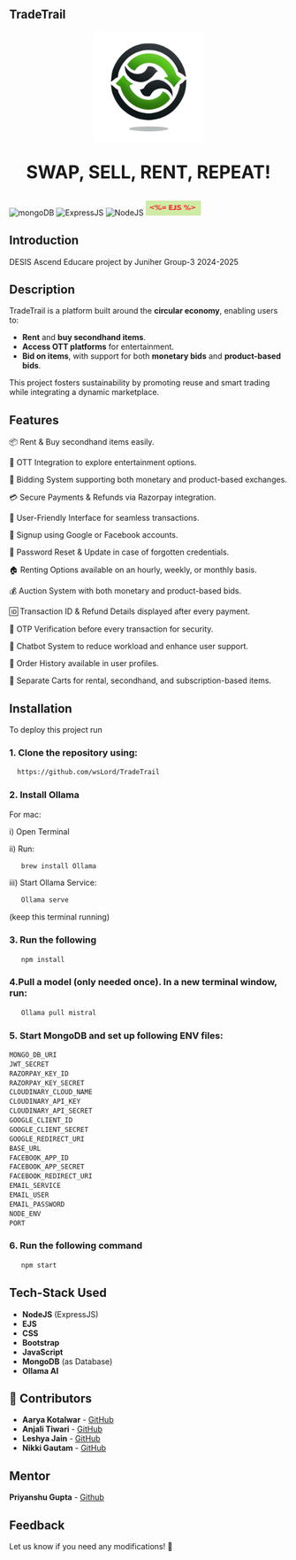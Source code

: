 ## TradeTrail

<p align="center">
    <img src="./assets/logo.png" alt="TradeTrail Image" style="width: 200px; height: auto;">
</p>

<p style="text-align: center; font-size: 32px; font-weight: bold;">
    SWAP, SELL, RENT, REPEAT!
</p>

![mongoDB](https://camo.githubusercontent.com/ec9b2bbaccf6915a29050ce24c10cd9b481b0c41b0bf5194add3e69f49a9be3c/68747470733a2f2f696d672e736869656c64732e696f2f62616467652f4d6f6e676f44422d2532333465613934622e7376673f7374796c653d666f722d7468652d6261646765266c6f676f3d6d6f6e676f6462266c6f676f436f6c6f723d7768697465) ![ExpressJS](https://camo.githubusercontent.com/e01b1cfdcc52e26519db194c2a7b4b93eafe7a614a0dab69cfe967864a8f1119/68747470733a2f2f696d672e736869656c64732e696f2f62616467652f657870726573732e6a732d2532333430346435392e7376673f7374796c653d666f722d7468652d6261646765266c6f676f3d65787072657373266c6f676f436f6c6f723d253233363144414642) ![NodeJS](https://camo.githubusercontent.com/8477a50d7210f0f3bf15fbe5b44809296b75f2101a2927818599d72c8ea72cef/68747470733a2f2f696d672e736869656c64732e696f2f62616467652f6e6f64652e6a732d3644413535463f7374796c653d666f722d7468652d6261646765266c6f676f3d6e6f64652e6a73266c6f676f436f6c6f723d7768697465) <img src="./assets/ejs.png" alt="EJS" width="100" height="27">
</button>
</a>

## Introduction

DESIS Ascend Educare project by Juniher Group-3 2024-2025

## Description

TradeTrail is a platform built around the **circular economy**, enabling users to:

- **Rent** and **buy secondhand items**.
- **Access OTT platforms** for entertainment.
- **Bid on items**, with support for both **monetary bids** and **product-based bids**.

This project fosters sustainability by promoting reuse and smart trading while integrating a dynamic marketplace.

## Features

📦 Rent & Buy secondhand items easily.

🎥 OTT Integration to explore entertainment options.

🔄 Bidding System supporting both monetary and product-based exchanges.

💳 Secure Payments & Refunds via Razorpay integration.

🚀 User-Friendly Interface for seamless transactions.

🔑 Signup using Google or Facebook accounts.

🔄 Password Reset & Update in case of forgotten credentials.

🏠 Renting Options available on an hourly, weekly, or monthly basis.

💰 Auction System with both monetary and product-based bids.

🆔 Transaction ID & Refund Details displayed after every payment.

🔐 OTP Verification before every transaction for security.

🤖 Chatbot System to reduce workload and enhance user support.

📜 Order History available in user profiles.

🛒 Separate Carts for rental, secondhand, and subscription-based items.

## Installation

To deploy this project run

### 1. Clone the repository using:

```bash
  https://github.com/wsLord/TradeTrail
```

### 2. Install Ollama

For mac:

i) Open Terminal

ii) Run:

```bash
   brew install Ollama
```

iii) Start Ollama Service:

```bash
   Ollama serve
```

(keep this terminal running)

### 3. Run the following

```bash
   npm install
```

### 4.Pull a model (only needed once). In a new terminal window, run:

```bash
   Ollama pull mistral
```

### 5. Start MongoDB and set up following ENV files:

```bash
MONGO_DB_URI
JWT_SECRET
RAZORPAY_KEY_ID
RAZORPAY_KEY_SECRET
CLOUDINARY_CLOUD_NAME
CLOUDINARY_API_KEY
CLOUDINARY_API_SECRET
GOOGLE_CLIENT_ID
GOOGLE_CLIENT_SECRET
GOOGLE_REDIRECT_URI
BASE_URL
FACEBOOK_APP_ID
FACEBOOK_APP_SECRET
FACEBOOK_REDIRECT_URI
EMAIL_SERVICE
EMAIL_USER
EMAIL_PASSWORD
NODE_ENV
PORT

```

### 6. Run the following command

```bash
   npm start
```

## Tech-Stack Used

- **NodeJS** (ExpressJS)
- **EJS**
- **CSS**
- **Bootstrap**
- **JavaScript**
- **MongoDB** (as Database)
- **Ollama AI**

## 🔗 Contributors

- **Aarya Kotalwar** - [GitHub](https://github.com/Aaryakotalwar)
- **Anjali Tiwari** - [GitHub](https://github.com/Anjali-2807)
- **Leshya Jain** - [GitHub](https://github.com/Leshya09)
- **Nikki Gautam** - [GitHub](https://github.com/nix-per)

## Mentor

**Priyanshu Gupta** - [Github](https://github.com/wsLord)

## Feedback

Let us know if you need any modifications! 🚀
